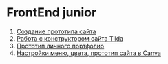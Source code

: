 # FrontEnd junior
1. [Создание прототипа сайта](https://docs.google.com/presentation/d/1pVZ6qyRa8htShnPvxsUmh4vZcEUMGMly/edit#slide=id.p3)
2. [Работа с конструктором сайта Tilda](https://docs.google.com/presentation/d/1tNATzpoTBL9jSoCb9TDEQRwIw1UK02U6/edit#slide=id.gdfc2a16f3c_0_9)
3. [Прототип личного портфолио](https://docs.google.com/presentation/d/1tNATzpoTBL9jSoCb9TDEQRwIw1UK02U6/edit#slide=id.gdfc2a16f3c_0_9)
4. [Настройки меню, цвета, прототип сайта в Canva](https://docs.google.com/presentation/d/1_DSkLDZQnDZybE_AdgEvChVljsbWjWWh/edit)
